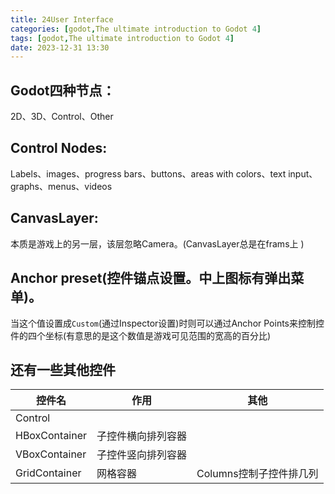```yaml
---
title: 24User Interface
categories: [godot,The ultimate introduction to Godot 4]
tags: [godot,The ultimate introduction to Godot 4]
date: 2023-12-31 13:30
---
```


## Godot四种节点：

2D、3D、Control、Other

## Control Nodes:

Labels、images、progress bars、buttons、areas with colors、text input、graphs、menus、videos

## CanvasLayer:

本质是游戏上的另一层，该层忽略Camera。(CanvasLayer总是在frams上 )

## Anchor preset(控件锚点设置。中上图标有弹出菜单)。

当这个值设置成`Custom`(通过Inspector设置)时则可以通过Anchor Points来控制控件的四个坐标(有意思的是这个数值是游戏可见范围的宽高的百分比)

## 还有一些其他控件

控件名|作用|其他
---|---|---
Control||
HBoxContainer|子控件横向排列容器|
VBoxContainer|子控件竖向排列容器|
GridContainer|网格容器|Columns控制子控件排几列

